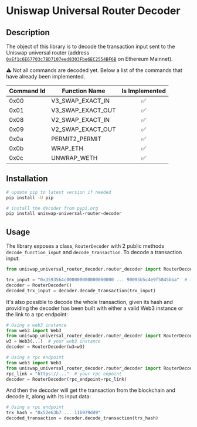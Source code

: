 # Uniswap Universal Router Decoder

## Description

The object of this library is to decode the transaction input sent to the Uniswap universal router 
(address [`0xEf1c6E67703c7BD7107eed8303Fbe6EC2554BF6B`](https://etherscan.io/address/0xEf1c6E67703c7BD7107eed8303Fbe6EC2554BF6B) 
on Ethereum Mainnet).

⚠ Not all commands are decoded yet. Below a list of the commands that have already been implemented.

| Command Id | Function Name | Is Implemented
| ---------- | ------------- |:--------------:
| 0x00 | V3_SWAP_EXACT_IN | ✅
| 0x01 | V3_SWAP_EXACT_OUT | ✅
| 0x08 | V2_SWAP_EXACT_IN | ✅
| 0x09 | V2_SWAP_EXACT_OUT | ✅
| 0x0a | PERMIT2_PERMIT | ✅
| 0x0b | WRAP_ETH | ✅
| 0x0c | UNWRAP_WETH | ✅


## Installation

```bash
# update pip to latest version if needed
pip install -U pip

# install the decoder from pypi.org
pip install uniswap-universal-router-decoder
```

## Usage

The library exposes a class, `RouterDecoder` with 2 public methods `decode_function_input` and `decode_transaction`.
To decode a transaction input:

```python
from uniswap_universal_router_decoder.router_decoder import RouterDecoder

trx_input = "0x3593564c000000000000000000 ... 90095b5c4e9f5845bba"  # the trx input to decode
decoder = RouterDecoder()
decoded_trx_input = decoder.decode_transaction(trx_input)
```

It's also possible to decode the whole transaction, given its hash 
and providing the decoder has been built with either a valid Web3 instance or the link to a rpc endpoint:

```python
# Using a web3 instance
from web3 import Web3
from uniswap_universal_router_decoder.router_decoder import RouterDecoder
w3 = Web3(...)  # your web3 instance
decoder = RouterDecoder(w3=w3)
```

```python
# Using a rpc endpoint
from web3 import Web3
from uniswap_universal_router_decoder.router_decoder import RouterDecoder
rpc_link = "https://..."  # your rpc enpoint
decoder = RouterDecoder(rpc_endpoint=rpc_link)
```

And then the decoder will get the transaction from the blockchain and decode it, along with its input data:
```python
# Using a rpc endpoint
trx_hash = "0x52e63b7 ... 11b979dd9"
decoded_transaction = decoder.decode_transaction(trx_hash)
```
